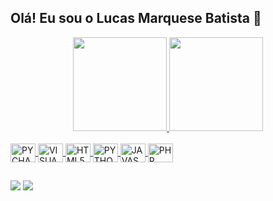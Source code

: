   ##  Olá!  Eu sou o Lucas Marquese Batista 🫡
  
<div align="center">
  <a href="https://github.com/lmbatista">
  <img height="150em" src="https://github-readme-stats.vercel.app/api?username=LMBatista&show_icons=true&theme=chartreuse-dark&include_all_commits=false&count_private=true"/>
  <img height="150em" src="https://github-readme-stats.vercel.app/api/top-langs/?username=lmbatista&layout=compact&langs_count=7&theme=chartreuse-dark"/>
</div
</div>
<div style="display: inline_block"><br>
 <img align="center" alt="PYCHARM" height="30" width="40" src="https://icongr.am/devicon/pycharm-original.svg?size=30&color=currentColor">

  <img align="center" alt="VISUALSTIDIO" height="30" width="40" src="https://icongr.am/devicon/visualstudio-plain.svg?size=30&color=f7f7f7">

   <img align="center" alt="HTML5" height="30" width="40" src="https://icongr.am/devicon/html5-original-wordmark.svg?size=30&color=f7f7f7">
  
  <img align="center" alt="PYTHON" height="30" width="40" src="https://icongr.am/devicon/python-original.svg?size=30&color=currentColor"> 
 
  <img align="center" alt="JAVASCRIPT" height="30" width="40" src="https://icongr.am/devicon/javascript-original.svg?size=30&color=currentColor">
  
  <img align="center" alt="PHP" height="30" width="40" src="https://icongr.am/devicon/php-original.svg?size=100&color=currentColor">
</div>
    
##
</div>
 <a href = "mailto:lucasmarquese02@gmail.com"><img src="https://img.shields.io/badge/Gmail-D14836?style=for-the-badge&logo=gmail&logoColor=white"></a>
  <a href="https://www.linkedin.com/in/lucas-marquese-batista-1a0a54180/" target="_blank"><img src="https://img.shields.io/badge/LinkedIn-0077B5?style=for-the-badge&logo=linkedin&logoColor=white"></a>
 
 </div>
